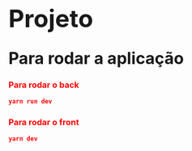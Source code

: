 ## <font size="7">**Projeto**</font>

## <font size="6">Para rodar a aplicação</font>

### <font color="red"> Para rodar o back </font>

```json
yarn run dev
```

### <font color="red"> Para rodar o front </font>

```json
yarn dev
```
